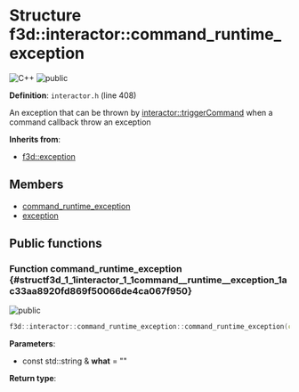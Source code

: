 # Structure f3d::interactor::command\_runtime\_exception

![][C++]
![][public]

**Definition**: `interactor.h` (line 408)



An exception that can be thrown by [interactor::triggerCommand](classf3d_1_1interactor.md#classf3d_1_1interactor_1a20ab155181432751c7644b87490a1085) when a command callback throw an exception

**Inherits from**:

* [f3d::exception](structf3d_1_1exception.md)

## Members

* [command\_runtime\_exception](structf3d_1_1interactor_1_1command__runtime__exception.md#structf3d_1_1interactor_1_1command__runtime__exception_1ac33aa8920fd869f50066de4ca067f950)
* [exception](structf3d_1_1exception.md#structf3d_1_1exception_1aef4c85042406694200c7f8793785692d)

## Public functions

### Function command\_runtime\_exception {#structf3d_1_1interactor_1_1command__runtime__exception_1ac33aa8920fd869f50066de4ca067f950}

![][public]


```cpp
f3d::interactor::command_runtime_exception::command_runtime_exception(const std::string &what="")
```








**Parameters**:

* const std::string & **what** = "" 

**Return type**: 



[public]: https://img.shields.io/badge/-public-brightgreen (public)
[C++]: https://img.shields.io/badge/language-C%2B%2B-blue (C++)
[const]: https://img.shields.io/badge/-const-lightblue (const)